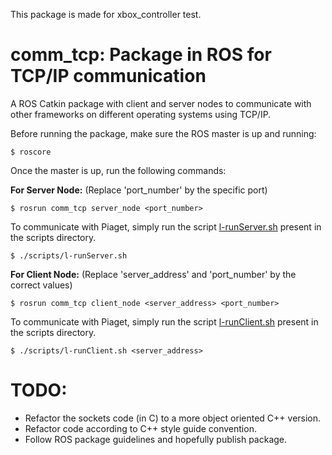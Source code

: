 This package is made for xbox_controller test.

comm_tcp: Package in ROS for TCP/IP communication
=================================================

A ROS Catkin package with client and server nodes to communicate with other frameworks on different operating systems using TCP/IP.

Before running the package, make sure the ROS master is up and running:
```
$ roscore
```

Once the master is up, run the following commands:

**For Server Node:**
(Replace 'port_number' by the specific port)
```
$ rosrun comm_tcp server_node <port_number>
```
To communicate with Piaget, simply run the script [l-runServer.sh](scripts/l-runServer.sh) present in the scripts directory.
```
$ ./scripts/l-runServer.sh
```

**For Client Node:**
(Replace 'server_address' and 'port_number' by the correct values)
```
$ rosrun comm_tcp client_node <server_address> <port_number>
```
To communicate with Piaget, simply run the script [l-runClient.sh](scripts/l-runClient.sh) present in the scripts directory.
```
$ ./scripts/l-runClient.sh <server_address>
```

TODO:
=====
- Refactor the sockets code (in C) to a more object oriented C++ version.
- Refactor code according to C++ style guide convention.
- Follow ROS package guidelines and hopefully publish package.
